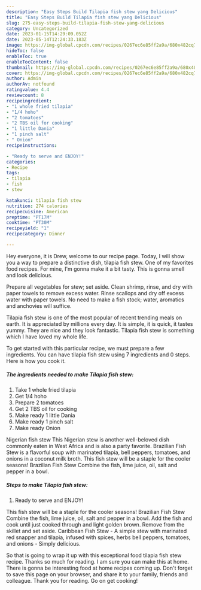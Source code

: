 ```yaml
---
description: "Easy Steps Build Tilapia fish stew yang Delicious"
title: "Easy Steps Build Tilapia fish stew yang Delicious"
slug: 275-easy-steps-build-tilapia-fish-stew-yang-delicious
category: Uncategorized
date: 2023-01-15T14:29:09.052Z
date: 2023-05-14T12:24:33.183Z
image: https://img-global.cpcdn.com/recipes/0267ec6e85ff2a9a/680x482cq70/tilapia-fish-stew-recipe-main-photo.jpg
hideToc: false
enableToc: true
enableTocContent: false
thumbnail: https://img-global.cpcdn.com/recipes/0267ec6e85ff2a9a/680x482cq70/tilapia-fish-stew-recipe-main-photo.jpg
cover: https://img-global.cpcdn.com/recipes/0267ec6e85ff2a9a/680x482cq70/tilapia-fish-stew-recipe-main-photo.jpg
author: Admin
authorAv: notfound
ratingvalue: 4.4
reviewcount: 8
recipeingredient:
- "1 whole fried tilapia"
- "1/4 hoho"
- "2 tomatoes"
- "2 TBS oil for cooking"
- "1 little Dania"
- "1 pinch salt"
- " Onion"
recipeinstructions:

- "Ready to serve and ENJOY!"
categories:
- Recipe
tags:
- tilapia
- fish
- stew

katakunci: tilapia fish stew 
nutrition: 274 calories
recipecuisine: American
preptime: "PT17M"
cooktime: "PT30M"
recipeyield: "1"
recipecategory: Dinner

---
```



Hey everyone, it is Drew, welcome to our recipe page. Today, I will show you a way to prepare a distinctive dish, tilapia fish stew. One of my favorites food recipes. For mine, I'm gonna make it a bit tasty. This is gonna smell and look delicious.

Prepare all vegetables for stew; set aside. Clean shrimp, rinse, and dry with paper towels to remove excess water. Rinse scallops and dry off excess water with paper towels. No need to make a fish stock; water, aromatics and anchovies will suffice.

Tilapia fish stew is one of the most popular of recent trending meals on earth. It is appreciated by millions every day. It is simple, it is quick, it tastes yummy. They are nice and they look fantastic. Tilapia fish stew is something which I have loved my whole life.


To get started with this particular recipe, we must prepare a few ingredients. You can have tilapia fish stew using 7 ingredients and 0 steps. Here is how you cook it.

<!--inarticleads1-->

##### The ingredients needed to make Tilapia fish stew:

1. Take 1 whole fried tilapia
1. Get 1/4 hoho
1. Prepare 2 tomatoes
1. Get 2 TBS oil for cooking
1. Make ready 1 little Dania
1. Make ready 1 pinch salt
1. Make ready  Onion


Nigerian fish stew This Nigerian stew is another well-beloved dish commonly eaten in West Africa and is also a party favorite. Brazilian Fish Stew is a flavorful soup with marinated tilapia, bell peppers, tomatoes, and onions in a coconut milk broth. This fish stew will be a staple for the cooler seasons! Brazilian Fish Stew Combine the fish, lime juice, oil, salt and pepper in a bowl. 

<!--inarticleads2-->

##### Steps to make Tilapia fish stew:


1. Ready to serve and ENJOY!

This fish stew will be a staple for the cooler seasons! Brazilian Fish Stew Combine the fish, lime juice, oil, salt and pepper in a bowl. Add the fish and cook until just cooked through and light golden brown. Remove from the skillet and set aside. Caribbean Fish Stew - A simple stew with marinated red snapper and tilapia, infused with spices, herbs bell peppers, tomatoes, and onions - Simply delicious. 

So that is going to wrap it up with this exceptional food tilapia fish stew recipe. Thanks so much for reading. I am sure you can make this at home. There is gonna be interesting food at home recipes coming up. Don't forget to save this page on your browser, and share it to your family, friends and colleague. Thank you for reading. Go on get cooking!
